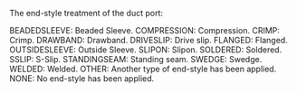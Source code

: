 The end-style treatment of the duct port:

BEADEDSLEEVE: Beaded Sleeve. 
COMPRESSION: Compression. 
CRIMP: Crimp. 
DRAWBAND: Drawband. 
DRIVESLIP: Drive slip. 
FLANGED: Flanged. 
OUTSIDESLEEVE: Outside Sleeve. 
SLIPON: Slipon. 
SOLDERED: Soldered. 
SSLIP: S-Slip. 
STANDINGSEAM: Standing seam. 
SWEDGE: Swedge. 
WELDED: Welded. 
OTHER: Another type of end-style has been applied.
NONE: No end-style has been applied.